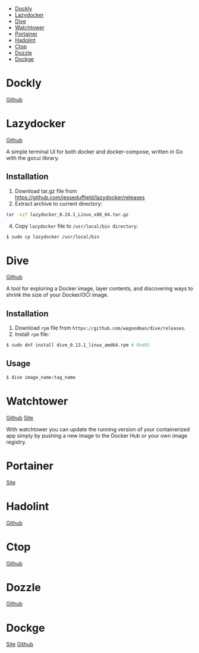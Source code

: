 - [Dockly](#dockly)
- [Lazydocker](#lazydocker)
- [Dive](#dive)
- [Watchtower](#watchtower)
- [Portainer](#portainer)
- [Hadolint](#hadolint)
- [Ctop](#ctop)
- [Dozzle](#dozzle)
- [Dockge](#dockge)

# Dockly
[Github](https://github.com/lirantal/dockly)

# Lazydocker
[Github](https://github.com/jesseduffield/lazydocker)

A simple terminal UI for both docker and docker-compose, written in Go with the gocui library.

## Installation
1. Download tar.gz file from https://github.com/jesseduffield/lazydocker/releases
2. Extract archive to current directory:
```bash
tar -xzf lazydocker_0.24.1_Linux_x86_64.tar.gz
```
4. Copy `lazydocker` file to `/usr/local/bin directory`:
```bash
$ sudo cp lazydocker /usr/local/bin
```

# Dive
[Github](https://github.com/wagoodman/dive)

A tool for exploring a Docker image, layer contents, and discovering ways to shrink the size of your Docker/OCI image.

## Installation
1. Download `rpm` file from `https://github.com/wagoodman/dive/releases`.
2. Install `rpm` file:
```bash
$ sudo dnf install dive_0.13.1_linux_amd64.rpm # RedOS
```

## Usage
```bash
$ dive image_name:tag_name
```

# Watchtower
[Github](https://github.com/containrrr/watchtower) [Site](https://containrrr.dev/watchtower/)

With watchtower you can update the running version of your containerized app simply by pushing a new image to the Docker Hub or your own image registry.

# Portainer
[Site](https://www.portainer.io/)

# Hadolint
[Github](https://github.com/hadolint/hadolint)

# Ctop
[Github](https://github.com/bcicen/ctop)

# Dozzle
[Github](https://github.com/amir20/dozzle)

# Dockge
[Site](https://dockge.kuma.pet/) [Github](https://github.com/louislam/dockge)
